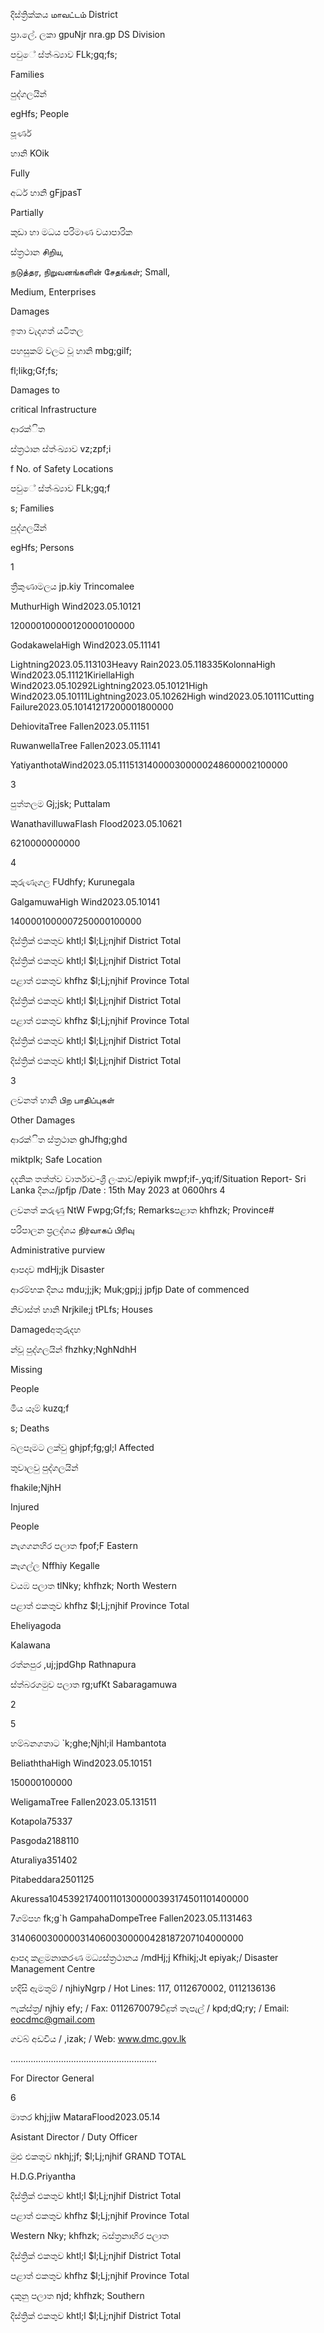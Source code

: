 දිස්ත්‍රික්කය மாவட்டம் District

ප්‍රා.ලේ. ලකා gpuNjr nra.gp DS Division

පවුේ ස්ත්‍ංඛ්‍යාව FLk;gq;fs;

Families

පුද්ගලයින්

egHfs; People

පූර්ණ

හානි KOik

Fully

අර්ධ හානි gFjpasT

Partially

කුඩා හා මධය පරිමාණ වයාපාරික

ස්ත්‍රථාන சிறிய,

நடுத்தர, நிறுவனங்களின் சேதங்கள்; Small,

Medium, Enterprises

Damages

ඉතා වැදගත් යටිතල

පහසුකම් වලට වූ හානි mbg;gilf;

fl;likg;Gf;fs;

Damages to

critical Infrastructure

ආරක්ිත

ස්ත්‍රථාන ස්ත්‍ංඛ්‍යාව vz;zpf;i

f No. of Safety Locations

පවුේ ස්ත්‍ංඛ්‍යාව FLk;gq;f

s; Families

පුද්ගලයින්

egHfs; Persons

1

ත්‍රීකුණාමලය jp.kiy Trincomalee

MuthurHigh Wind2023.05.10121

120000100000120000100000

GodakawelaHigh Wind2023.05.11141

Lightning2023.05.113103Heavy Rain2023.05.118335KolonnaHigh Wind2023.05.11121KiriellaHigh Wind2023.05.10292Lightning2023.05.10121High Wind2023.05.10111Lightning2023.05.10262High wind2023.05.10111Cutting Failure2023.05.10141217200001800000

DehiovitaTree Fallen2023.05.11151

RuwanwellaTree Fallen2023.05.11141

YatiyanthotaWind2023.05.111513140000300000248600002100000

3

පුත්තලම Gj;jsk; Puttalam

WanathavilluwaFlash Flood2023.05.10621

6210000000000

4

කුරුණෑගල FUdhfy; Kurunegala

GalgamuwaHigh Wind2023.05.10141

1400001000007250000100000

දිස්ත්‍රික් එකතුව khtl;l $l;Lj;njhif District Total

දිස්ත්‍රික් එකතුව khtl;l $l;Lj;njhif District Total

පළාත් ඵකතුව khfhz $l;Lj;njhif Province Total

දිස්ත්‍රික් එකතුව khtl;l $l;Lj;njhif District Total

පළාත් ඵකතුව khfhz $l;Lj;njhif Province Total

දිස්ත්‍රික් එකතුව khtl;l $l;Lj;njhif District Total

දිස්ත්‍රික් එකතුව khtl;l $l;Lj;njhif District Total

3

ලවනත් හානි பிற பாதிப்புகள்

Other Damages

ආරක්ිත ස්ත්‍රථාන ghJfhg;ghd

miktplk; Safe Location

දදනික තත්ත්ව වාර්තාව-ශ්‍රී ලංකාව/epiyik mwpf;if-,yq;if/Situation Report- Sri Lanka දිනය/jpfjp /Date : 15th May 2023 at 0600hrs 4

ලවනත් කරුණු NtW Fwpg;Gf;fs; Remarksපළාත khfhzk; Province#

පරිපාලන ප්‍රලද්ශය நிர்வாகப் பிரிவு

Administrative purview

ආපදාව mdHj;jk Disaster

ආරම්භක දිනය mdu;j;jk; Muk;gpj;j jpfjp Date of commenced

නිවාස්ත්‍ හානි Nrjkile;j tPLfs; Houses

Damagedඅතුරුදහ

න්වූ පුද්ගලයින් fhzhky;NghNdhH

Missing

People

මිය යෑම් kuzq;f

s; Deaths

බලපෑමට ලක්වු ghjpf;fg;gl;l Affected

තුවාලවු පුද්ගලයින්

fhakile;NjhH

Injured

People

නැගගනහිර පලාත fpof;F Eastern

කෑගල්ල Nffhiy Kegalle

වයඹ පලාත tlNky; khfhzk; North Western

පළාත් ඵකතුව khfhz $l;Lj;njhif Province Total

Eheliyagoda

Kalawana

රත්නපුර ,uj;jpdGhp Rathnapura

ස්ත්‍බරගමුව පලාත rg;ufKt Sabaragamuwa

2

5

හම්බනගතාට `k;ghe;Njhl;il Hambantota

BeliaththaHigh Wind2023.05.10151

150000100000

WeligamaTree Fallen2023.05.131511

Kotapola75337

Pasgoda2188110

Aturaliya351402

Pitabeddara2501125

Akuressa1045392174001101300000393174501101400000

7ගම්පහ fk;g`h GampahaDompeTree Fallen2023.05.1131463

31406003000003140600300000428187207104000000

ආපදා කළමනාකරණ මධ්‍යස්ත්‍රථානය /mdHj;j Kfhikj;Jt epiyak;/ Disaster Management Centre

හදිසි ඇමතුම් / njhiyNgrp / Hot Lines: 117, 0112670002, 0112136136

ෆැක්ස්ත්‍ර/ njhiy efy; / Fax: 0112670079විදුත් තැපැල් / kpd;dQ;ry; / Email: eocdmc@gmail.com

ගවබ් අඩවිය / ,izak; / Web: www.dmc.gov.lk

….......................................................

For Director General

6

මාතර khj;jiw MataraFlood2023.05.14

Asistant Director / Duty Officer

මුළු එකතුව nkhj;jf; $l;Lj;njhif GRAND TOTAL

H.D.G.Priyantha

දිස්ත්‍රික් එකතුව khtl;l $l;Lj;njhif District Total

පළාත් ඵකතුව khfhz $l;Lj;njhif Province Total

Western Nky; khfhzk; බස්ත්‍රනාහිර පලාත

දිස්ත්‍රික් එකතුව khtl;l $l;Lj;njhif District Total

පළාත් ඵකතුව khfhz $l;Lj;njhif Province Total

දකුනු පලාත njd; khfhzk; Southern

දිස්ත්‍රික් එකතුව khtl;l $l;Lj;njhif District Total